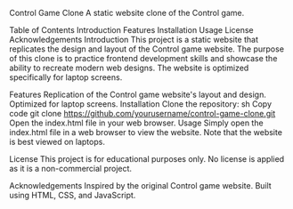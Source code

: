 Control Game Clone
A static website clone of the Control game.

Table of Contents
Introduction
Features
Installation
Usage
License
Acknowledgements
Introduction
This project is a static website that replicates the design and layout of the Control game website. The purpose of this clone is to practice frontend development skills and showcase the ability to recreate modern web designs. The website is optimized specifically for laptop screens.

Features
Replication of the Control game website's layout and design.
Optimized for laptop screens.
Installation
Clone the repository:
sh
Copy code
git clone https://github.com/yourusername/control-game-clone.git
Open the index.html file in your web browser.
Usage
Simply open the index.html file in a web browser to view the website. Note that the website is best viewed on laptops.

License
This project is for educational purposes only. No license is applied as it is a non-commercial project.

Acknowledgements
Inspired by the original Control game website.
Built using HTML, CSS, and JavaScript.

